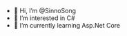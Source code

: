 - 👋 Hi, I’m @SinnoSong
- 👀 I’m interested in C#
- 🌱 I’m currently learning Asp.Net Core


<!---
sinnosong/sinnosong is a ✨ special ✨ repository because its `README.md` (this file) appears on your GitHub profile.
You can click the Preview link to take a look at your changes.
--->
